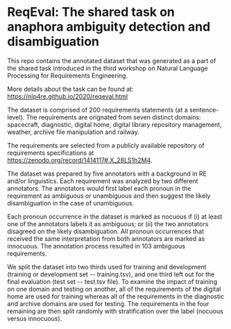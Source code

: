 # ReqEval: The shared task on anaphora ambiguity detection and disambiguation 

This repo contains the annotated dataset that was generated as a part of the shared task introduced in the third workshop on Natural Language Processing for Requirements Engineering. 

More details about the task can be found at: https://nlp4re.github.io/2020/reqeval.html


The dataset is comprised of 200 requirements statements (at a sentence-level). The requirements are orignated from seven distinct domains: spacecraft, diagnostic, digital home, digital library repository management, weather, archive file manipulation and railway.

The requirements are selected from a publicly available repository of requirements specifications at https://zenodo.org/record/1414117#.X_28LS1h2M4. 

The dataset was prepared by five annotators with a background in RE and/or linguistics. Each requirement was analyzed by two different annotators. The annotators would first label each pronoun in the requirement as ambiguous or unambiguous and then suggest the likely disambiguation in the case of unambiguous.  

Each pronoun occurrence in the dataset is marked as nocuous if (i) at least one of the annotators labels it as ambiguous; or (ii) the two annotators disagreed on the likely disambiguation. All pronoun occurrences that received the same interpretation from both annotators are marked as innocuous. 
The annotation process resulted in 103 ambiguous requirements. 

We split the dataset into two thirds used for training and development (training or development set -- training.tsv), and one third left out for the final evaluation (test set -- test.tsv file). To examine the impact of training on one domain and testing on another, all of the requirements of the digital home are used for training whereas all of the requirements in the diagnostic and archive domains are used for testing. The requirements in the four remaining are then split randomly with stratification over the label (nocuous versus innocuous).  

